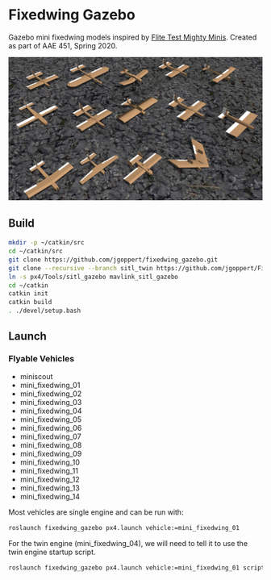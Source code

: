 # Fixedwing Gazebo
Gazebo mini fixedwing models inspired by [Flite Test Mighty Minis](https://www.flitetest.com/articles/ft-mighty-minis). Created as part of AAE 451, Spring 2020.

![group_photo](data/group.png)

## Build

```bash
mkdir -p ~/catkin/src
cd ~/catkin/src
git clone https://github.com/jgoppert/fixedwing_gazebo.git
git clone --recursive --branch sitl_twin https://github.com/jgoppert/Firmware.git px4
ln -s px4/Tools/sitl_gazebo mavlink_sitl_gazebo
cd ~/catkin
catkin init
catkin build
. ./devel/setup.bash
```
## Launch

### Flyable Vehicles
 * miniscout
 * mini_fixedwing_01
 * mini_fixedwing_02
 * mini_fixedwing_03
 * mini_fixedwing_04
 * mini_fixedwing_05
 * mini_fixedwing_06
 * mini_fixedwing_07
 * mini_fixedwing_08
 * mini_fixedwing_09
 * mini_fixedwing_10
 * mini_fixedwing_11
 * mini_fixedwing_12
 * mini_fixedwing_13
 * mini_fixedwing_14

Most vehicles are single engine and can be run with:

```bash
roslaunch fixedwing_gazebo px4.launch vehicle:=mini_fixedwing_01
```

For the twin engine (mini_fixedwing_04), we will need to tell it to use the twin engine startup script.

```bash
roslaunch fixedwing_gazebo px4.launch vehicle:=mini_fixedwing_01 script:=plane_twin
```

<!--  vim: set et fenc=utf-8 ff=unix sts=0 sw=2 ts=2 :  -->
